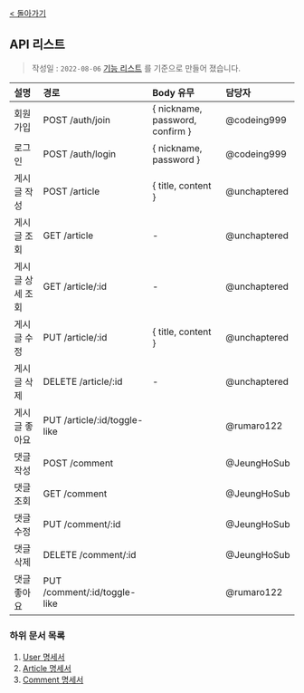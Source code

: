 [< 돌아가기](../README.md)

## API 리스트

> 작성일 : `2022-08-06`
> [기능 리스트](./%EA%B8%B0%EB%8A%A5%20%EB%A6%AC%EC%8A%A4%ED%8A%B8.md) 를 기준으로 만들어 졌습니다.

| 설명              | 경로                          | Body 유무 | 담당자 |
| :--------------- | :---------------------------- | :-------- | :---- |
| 회원가입          | POST /auth/join               | { nickname, password, confirm } | @codeing999 |
| 로그인            | POST /auth/login              | { nickname, password }  | @codeing999 |
| 게시글 작성       | POST /article                 | { title, content } | @unchaptered |
| 게시글 조회       | GET /article                  | - | @unchaptered |
| 게시글 상세 조회  | GET /article/:id              | - | @unchaptered |
| 게시글 수정       | PUT /article/:id              | { title, content } | @unchaptered |
| 게시글 삭제       | DELETE /article/:id           | - | @unchaptered |
| 게시글 좋아요     | PUT /article/:id/toggle-like  | | @rumaro122  |
| 댓글 작성         | POST /comment                 | | @JeungHoSub |
| 댓글 조회         | GET /comment                  | | @JeungHoSub |
| 댓글 수정         | PUT /comment/:id              | | @JeungHoSub |
| 댓글 삭제         | DELETE /comment/:id           | | @JeungHoSub |
| 댓글 좋아요       | PUT /comment/:id/toggle-like  | | @rumaro122  |

### 하위 문서 목록

1. [User 명세서](./user.md)
2. [Article 명세서](./article.md)
3. [Comment 명세서](./comment.md)
